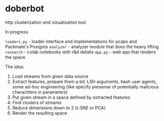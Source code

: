# doberbot
http clusterization and vizualization tool

In progress

`loaders.py` - loader interface and implementations for pcaps and Packmate's Postgres
`analyzer` - analyzer module that does the heavy lifting
`research` - colab notebooks with r&d details 
`app.py` - web app that renders the space

The idea:
1. Load streams from given data source
2. Extract features, prepare them a bit: LSH arguments, hash user agents, some ad-hoc engineering (like specify presense of potentially malicious charachters in parameters)
3. Put given stream in a space defined by extracted features
4. Find clusters of streams
5. Reduce dimensions down to 2 (t-SNE or PCA)
5. Render the resulting space 
